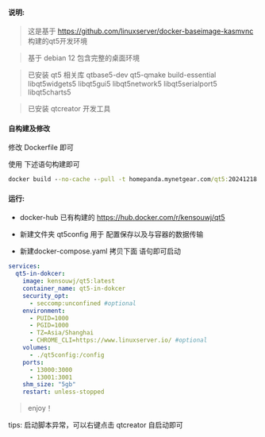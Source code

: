 #### 说明:
> 这是基于 https://github.com/linuxserver/docker-baseimage-kasmvnc 构建的qt5开发环境

> 基于 debian 12 包含完整的桌面环境

> 已安装 qt5 相关库
   qtbase5-dev 
   qt5-qmake 
   build-essential 
   libqt5widgets5 
   libqt5gui5 
   libqt5network5 
   libqt5serialport5
   libqt5charts5 

> 已安装 qtcreator 开发工具

#### 自构建及修改

修改 Dockerfile 即可

使用 下述语句构建即可

```cmd
docker build --no-cache --pull -t homepanda.mynetgear.com/qt5:20241218 .
```

#### 运行:
- docker-hub 已有构建的 https://hub.docker.com/r/kensouwj/qt5

- 新建文件夹 qt5config 用于 配置保存以及与容器的数据传输

- 新建docker-compose.yaml 拷贝下面 语句即可启动

```yml
services:
  qt5-in-dokcer:
    image: kensouwj/qt5:latest
    container_name: qt5-in-dokcer
    security_opt:
      - seccomp:unconfined #optional
    environment:
      - PUID=1000
      - PGID=1000
      - TZ=Asia/Shanghai
      - CHROME_CLI=https://www.linuxserver.io/ #optional
    volumes:
      - ./qt5config:/config
    ports:
      - 13000:3000
      - 13001:3001
    shm_size: "5gb"
    restart: unless-stopped
```

> enjoy！

tips:
 启动脚本异常，可以右键点击 qtcreator 自启动即可
